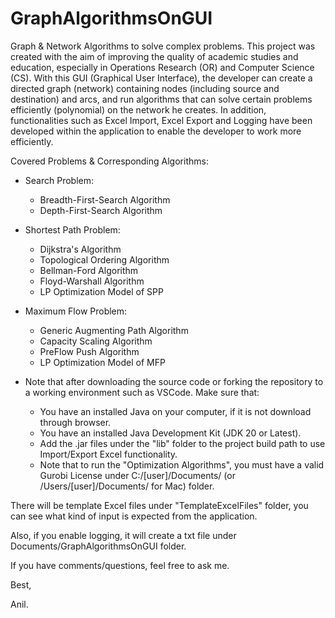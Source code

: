 # GraphAlgorithmsOnGUI
Graph &amp; Network Algorithms to solve complex problems.
This project was created with the aim of improving the quality of academic studies and education, especially in Operations Research (OR) and Computer Science (CS).
With this GUI (Graphical User Interface), the developer can create a directed graph (network) containing nodes (including source and destination) and arcs, and run algorithms that can solve certain problems efficiently (polynomial) on the network he creates.
In addition, functionalities such as Excel Import, Excel Export and Logging have been developed within the application to enable the developer to work more efficiently.

Covered Problems & Corresponding Algorithms:

- Search Problem:
  - Breadth-First-Search Algorithm
  - Depth-First-Search Algorithm
- Shortest Path Problem:
  - Dijkstra's Algorithm
  - Topological Ordering Algorithm
  - Bellman-Ford Algorithm
  - Floyd-Warshall Algorithm
  - LP Optimization Model of SPP 
- Maximum Flow Problem:
  - Generic Augmenting Path Algorithm
  - Capacity Scaling Algorithm
  - PreFlow Push Algorithm
  - LP Optimization Model of MFP


- Note that after downloading the source code or forking the repository to a working environment such as VSCode. Make sure that:
    - You have an installed Java on your computer, if it is not download through browser. 
    - You have an installed Java Development Kit (JDK 20 or Latest).
    - Add the .jar files under the "lib" folder to the project build path to use Import/Export Excel functionality.
    - Note that to run the "Optimization Algorithms", you must have a valid Gurobi License under C:/[user]/Documents/ (or /Users/[user]/Documents/ for Mac) folder.

There will be template Excel files under "TemplateExcelFiles" folder, you can see what kind of input is expected from the application.

Also, if you enable logging, it will create a txt file under Documents/GraphAlgorithmsOnGUI folder.

If you have comments/questions, feel free to ask me.

Best,

Anil.